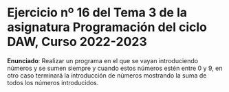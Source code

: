 # Ejercicio nº 16 del Tema 3 de la asignatura Programación del ciclo DAW, Curso 2022-2023
**Enunciado**: Realizar un programa en el que se vayan introduciendo números y se sumen siempre y cuando estos números estén entre 0 y 9, en otro caso terminará la introducción de números mostrando la suma de todos los números introducidos.